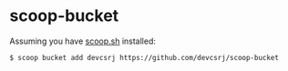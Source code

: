 # scoop-bucket

Assuming you have [scoop.sh](https://scoop.sh) installed:

```shellscript
$ scoop bucket add devcsrj https://github.com/devcsrj/scoop-bucket
```
